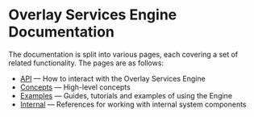 # Overlay Services Engine Documentation

The documentation is split into various pages, each covering a set of related functionality. The pages are as follows:

- [API](./API.md) — How to interact with the Overlay Services Engine
- [Concepts](./concepts) — High-level concepts
- [Examples](./examples) — Guides, tutorials and examples of using the Engine
- [Internal](./internal) — References for working with internal system components
